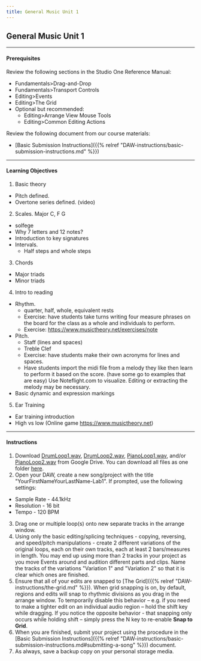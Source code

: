 ```yaml
---
title: General Music Unit 1
---
```

<!-- # General Music Unit 1 -->

## General Music Unit 1

- - -

#### Prerequisites

Review the following sections in the Studio One Reference Manual:

* Fundamentals>Drag-and-Drop
* Fundamentals>Transport Controls
* Editing>Events
* Editing>The Grid
* Optional but recommended:
  * Editing>Arrange View Mouse Tools
  * Editing>Common Editing Actions

Review the following document from our course materials:

* \[Basic Submission Instructions]({{% relref "DAW-instructions/basic-submission-instructions.md" %}})

- - -

#### Learning Objectives

1. Basic theory

* Pitch defined.
* Overtone series defined. (video)

2. Scales. Major C, F G

* solfege
* Why 7 letters and 12 notes?
* Introduction to key signatures
* Intervals.  
  * Half steps and whole steps

3. Chords 

* Major triads
* Minor triads

4. Intro to reading 

* Rhythm.
  * quarter, half, whole, equivalent rests
  * Exercise: have students take turns writing four measure phrases on the board for the class as a whole and individuals to perform.
  * Exercise: https://www.musictheory.net/exercises/note
* Pitch.
  * Staff (lines and spaces)
  * Treble Clef
  * Exercise: have students make their own acronyms for lines and spaces. 
  * Have students import the midi file from a melody they like then learn to perform it based on the score.  (have some go to examples that are easy)  Use Noteflight.com to visualize.  Editing or extracting the melody may be necessary.
* Basic dynamic and expression markings

5. Ear Training

* Ear training introduction
* High vs low (Online game https://www.musictheory.net)

- - -

#### Instructions

1. Download [DrumLoop1.wav](https://drive.google.com/open?id=0BwX0PfI3Xxr6SFJZeG9Jd2h0aHc), [DrumLoop2.wav](https://drive.google.com/open?id=0BwX0PfI3Xxr6NzRocTRVQXhZTlk), [PianoLoop1.wav](https://drive.google.com/open?id=0BwX0PfI3Xxr6bGY5UGZtTm1NaUU), and/or [PianoLoop2.wav](https://drive.google.com/open?id=0BwX0PfI3Xxr6ZWJUcjZwOFVEWEE) from Google Drive. You can download all files as one folder [here](https://drive.google.com/open?id=0BwX0PfI3Xxr6UTFDLWJJXzN6Sms).
2. Open your DAW, create a new song/project with the title "YourFirstNameYourLastName-Lab1". If prompted, use the following settings:

* Sample Rate - 44.1kHz
* Resolution - 16 bit
* Tempo - 120 BPM

3. Drag one or multiple loop(s) onto new separate tracks in the arrange window.
4. Using only the basic editing/splicing techniques - copying, reversing, and speed/pitch manipulations - create 2 different variations of the original loops, each on their own tracks, each at least 2 bars/measures in length. You may end up using more than 2 tracks in your project as you move Events around and audition different parts and clips. Name the tracks of the variations "Variation 1" and "Variation 2" so that it is clear which ones are finished.
5. Ensure that all of your edits are snapped to \[The Grid]({{% relref "DAW-instructions/the-grid.md" %}}). When grid snapping is on, by default, regions and edits will snap to rhythmic divisions as you drag in the arrange window. To temporarily disable this behavior – e.g. if you need to make a tighter edit on an individual audio region – hold the shift key while dragging. If you notice the opposite behavior - that snapping only occurs while holding shift – simply press the N key to re-enable **Snap to Grid**.
6. When you are finished, submit your project using the procedure in the \[Basic Submission Instructions]({{% relref "DAW-instructions/basic-submission-instructions.md#submitting-a-song" %}}) document.
7. As always, save a backup copy on your personal storage media.
